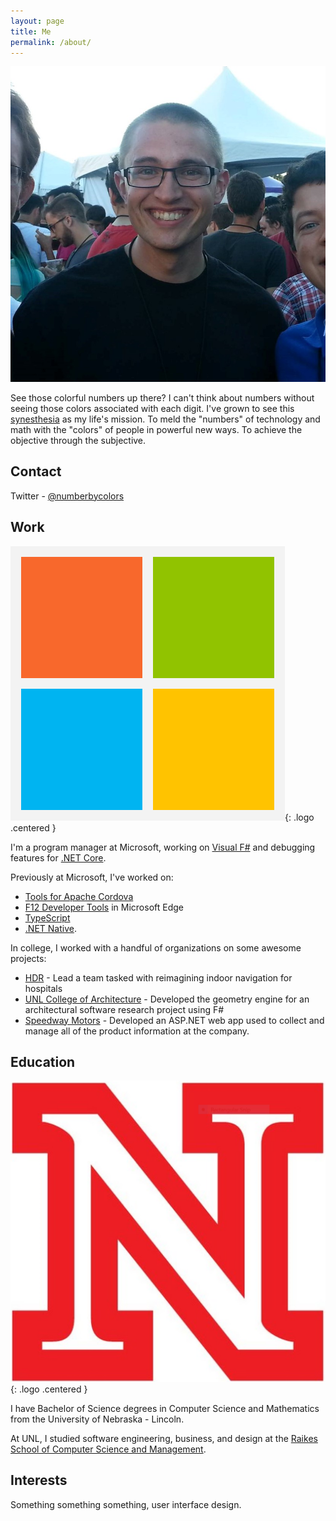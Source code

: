 ```yaml
---
layout: page
title: Me
permalink: /about/
---
```


<img class="portrait-photo centered" src="/images/me.jpg" alt="David Stephens">

See those colorful numbers up there? I can't think about numbers without seeing those colors associated with each digit. I've grown to see this [synesthesia](https://en.wikipedia.org/wiki/Synesthesia) as my life's mission. To meld the "numbers" of technology and math with the "colors" of people in powerful new ways. To achieve the objective through the subjective.

## Contact
Twitter - [@numberbycolors](https://twitter.com/NumberByColors)

## Work

![Microsoft](/images/microsoft-logo.png){: .logo .centered }

I'm a program manager at Microsoft, working on [Visual F#](https://msdn.microsoft.com/en-us/library/dd233154.aspx) and debugging features for [.NET Core](https://dotnet.github.io/). 

Previously at Microsoft, I've worked on:

* [Tools for Apache Cordova](https://www.visualstudio.com/en-us/features/cordova-vs.aspx)
* [F12 Developer Tools](https://developer.microsoft.com/en-us/microsoft-edge/platform/documentation/f12-devtools-guide/) in Microsoft Edge
* [TypeScript](http://www.typescriptlang.org/)
* [.NET Native](https://msdn.microsoft.com/en-us/library/dn584397(v=vs.110).aspx).

In college, I worked with a handful of organizations on some awesome projects:

* [HDR](http://www.hdrinc.com/) - Lead a team tasked with reimagining indoor navigation for hospitals
* [UNL College of Architecture](http://architecture.unl.edu/) - Developed the geometry engine for an architectural software research project using F#
* [Speedway Motors](http://www.speedwaymotors.com/) - Developed an ASP.NET web app used to collect and manage all of the product information at the company.

## Education
![University of Nebraska - Lincoln](/images/unl-logo.PNG){: .logo .centered }

I have Bachelor of Science degrees in Computer Science and Mathematics from the University of Nebraska - Lincoln. 

At UNL, I studied software engineering, business, and design at the [Raikes School of Computer Science and Management](http://raikes.unl.edu).

## Interests
Something something something, user interface design.



